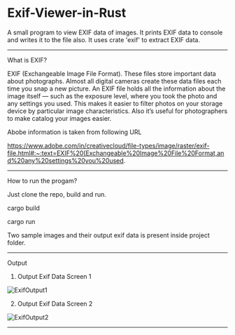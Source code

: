 # Exif-Viewer-in-Rust
A small program to view EXIF data of images.
It prints EXIF data to console and writes it to the file also.
It uses crate 'exif' to extract EXIF data. 

--------------

What is EXIF?

EXIF (Exchangeable Image File Format).
These files store important data about photographs. Almost all digital cameras create these data files each time you snap a new picture. An EXIF file holds all the information about the image itself — such as the exposure level, where you took the photo and any settings you used.
This makes it easier to filter photos on your storage device by particular image characteristics. Also it’s useful for photographers to make catalog your images easier.

Abobe information is taken from following URL

https://www.adobe.com/in/creativecloud/file-types/image/raster/exif-file.html#:~:text=EXIF%20(Exchangeable%20Image%20File%20Format,and%20any%20settings%20you%20used.

--------------

How to run the progam?

Just clone the repo, build and run.

cargo build

cargo run

Two sample images and their output exif data is present inside project folder. 

-----------

Output 


1. Output Exif Data Screen 1

![ExifOutput1](https://user-images.githubusercontent.com/86361080/233816188-82b64192-d191-4928-bdb5-ee443677170f.png)

2. Output Exif Data Screen 2

![ExifOutput2](https://user-images.githubusercontent.com/86361080/233816203-7e5e7bac-3f2d-46af-98e3-69e7c145e8cc.png)

-----------

